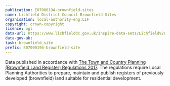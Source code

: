 ```yaml
---
publication: E07000194-brownfield-sites
name: Lichfield District Council Brownfield Sites
organisation: local-authority-eng:LIF
copyright: crown-copyright
licence: ogl
data-url: https://www.lichfielddc.gov.uk/Inspire-data-sets/Lichfield%20District%20Council%20Brownfield%20Land%20Register/Brownfield%20Land%20Register%202017.xlsm
data-gov-uk: 
task: brownfield_site
prefix: E07000194-brownfield-site
---
```


Data published in accordance with [The Town and Country Planning (Brownfield Land Register) Regulations 2017](http://www.legislation.gov.uk/uksi/2017/403/contents/made).
The regulations require Local Planning Authorities to prepare, maintain and publish registers of previously developed (brownfield) land suitable for residential development.

